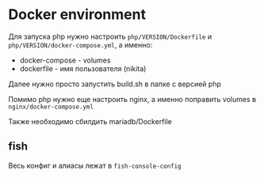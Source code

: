 # Docker environment
Для запуска php нужно настроить `php/VERSION/Dockerfile` и `php/VERSION/docker-compose.yml`, а именно:
- docker-compose - volumes
- dockerfile - имя пользователя (nikita)

Далее нужно просто запустить build.sh в папке с версией php

Помимо php нужно еще настроить nginx, а именно поправить volumes в `nginx/docker-compose.yml`

Также необходимо сбилдить mariadb/Dockerfile

## fish

Весь конфиг и алиасы лежат в `fish-console-config`